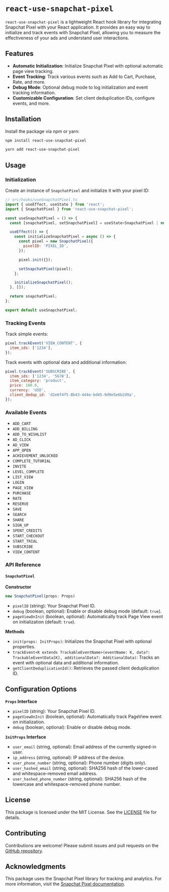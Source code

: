 # `react-use-snapchat-pixel`

`react-use-snapchat-pixel` is a lightweight React hook library for integrating Snapchat Pixel with your React application. It provides an easy way to initialize and track events with Snapchat Pixel, allowing you to measure the effectiveness of your ads and understand user interactions.

## Features

- **Automatic Initialization**: Initialize Snapchat Pixel with optional automatic page view tracking.
- **Event Tracking**: Track various events such as Add to Cart, Purchase, Rate, and more.
- **Debug Mode**: Optional debug mode to log initialization and event tracking information.
- **Customizable Configuration**: Set client deduplication IDs, configure events, and more.

## Installation

Install the package via npm or yarn:

```bash
npm install react-use-snapchat-pixel
```

```bash
yarn add react-use-snapchat-pixel
```

## Usage

### Initialization

Create an instance of `SnapchatPixel` and initialize it with your pixel ID:

```javascript
// src/hooks/useSnapchatPixel.ts
import { useEffect, useState } from 'react';
import { SnapchatPixel } from 'react-use-snapchat-pixel';

const useSnapchatPixel = () => {
  const [snapchatPixel, setSnapchatPixel] = useState<SnapchatPixel | null>(null);

  useEffect(() => {
    const initializeSnapchatPixel = async () => {
      const pixel = new SnapchatPixel({
        pixelID: 'PIXEL_ID',
      });

      pixel.init({});

      setSnapchatPixel(pixel);
    };

    initializeSnapchatPixel();
  }, []);

  return snapchatPixel;
};

export default useSnapchatPixel;
```

### Tracking Events

Track simple events:

```javascript
pixel.trackEvent('VIEW_CONTENT', {
  item_ids: ['1234'],
});
```

Track events with optional data and additional information:

```javascript
pixel.trackEvent('SUBSCRIBE', {
  item_ids: ['1234', '5678'],
  item_category: 'product',
  price: 100.0,
  currency: 'USD',
  client_dedup_id: 'd2e6f4f5-8b43-4d4e-bd45-9d9e5e6b2d9a',
});
```

### Available Events

- `ADD_CART`
- `ADD_BILLING`
- `ADD_TO_WISHLIST`
- `AD_CLICK`
- `AD_VIEW`
- `APP_OPEN`
- `ACHIEVEMENT_UNLOCKED`
- `COMPLETE_TUTORIAL`
- `INVITE`
- `LEVEL_COMPLETE`
- `LIST_VIEW`
- `LOGIN`
- `PAGE_VIEW`
- `PURCHASE`
- `RATE`
- `RESERVE`
- `SAVE`
- `SEARCH`
- `SHARE`
- `SIGN_UP`
- `SPENT_CREDITS`
- `START_CHECKOUT`
- `START_TRIAL`
- `SUBSCRIBE`
- `VIEW_CONTENT`

### API Reference

#### `SnapchatPixel`

**Constructor**

```typescript
new SnapchatPixel(props: Props)
```

- `pixelID` (string): Your Snapchat Pixel ID.
- `debug` (boolean, optional): Enable or disable debug mode (default: `true`).
- `pageViewOnInit` (boolean, optional): Automatically track Page View event on initialization (default: `true`).

**Methods**

- `init(props: InitProps)`: Initializes the Snapchat Pixel with optional properties.
- `trackEvent<K extends TrackableEventName>(eventName: K, data?: TrackableEventData[K], additionalData?: AdditionalData)`: Tracks an event with optional data and additional information.
- `getClientDeduplicationId()`: Retrieves the passed client deduplication ID.

## Configuration Options

**`Props` Interface**

- `pixelID` (string): Your Snapchat Pixel ID.
- `pageViewOnInit` (boolean, optional): Automatically track PageView event on initialization.
- `debug` (boolean, optional): Enable or disable debug mode.

**`InitProps` Interface**

- `user_email` (string, optional): Email address of the currently signed-in user.
- `ip_address` (string, optional): IP address of the device.
- `user_phone_number` (string, optional): Phone number (digits only).
- `user_hashed_email` (string, optional): SHA256 hash of the lower-cased and whitespace-removed email address.
- `user_hashed_phone_number` (string, optional): SHA256 hash of the lowercase and whitespace-removed phone number.

## License

This package is licensed under the MIT License. See the [LICENSE](./LICENSE) file for details.

## Contributing

Contributions are welcome! Please submit issues and pull requests on the [GitHub repository](https://github.com/geneloper/react-use-snapchat-pixel).

## Acknowledgments

This package uses the Snapchat Pixel library for tracking and analytics. For more information, visit the [Snapchat Pixel documentation](https://businesshelp.snapchat.com/s/article/snap-pixel-about?language=en_US).
